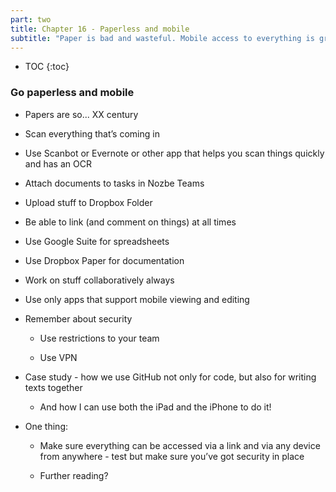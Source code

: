 ```yaml
---
part: two
title: Chapter 16 - Paperless and mobile
subtitle: "Paper is bad and wasteful. Mobile access to everything is great!"
---
```


* TOC
{:toc}

### Go paperless and mobile

- Papers are so... XX century

- Scan everything that’s coming in

- Use Scanbot or Evernote or other app that helps you scan things quickly and has an OCR

- Attach documents to tasks in Nozbe Teams

- Upload stuff to Dropbox Folder

- Be able to link (and comment on things) at all times

- Use Google Suite for spreadsheets

- Use Dropbox Paper for documentation

- Work on stuff collaboratively always

- Use only apps that support mobile viewing and editing

- Remember about security

	- Use restrictions to your team

	- Use VPN

- Case study - how we use GitHub not only for code, but also for writing texts together

	- And how I can use both the iPad and the iPhone to do it!

- One thing:

	- Make sure everything can be accessed via a link and via any device from anywhere - test but make sure you’ve got security in place

	- Further reading?
